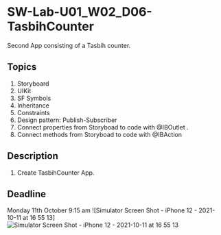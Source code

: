 # SW-Lab-U01_W02_D06-TasbihCounter
Second App consisting of a Tasbih counter.

## Topics
1. Storyboard
2. UIKit
3. SF Symbols
4. Inheritance
4. Constraints
5. Design pattern: Publish-Subscriber
6. Connect properties from Storyboad to code with @IBOutlet .
7. Connect methods from Storyboad to code with @IBAction

## Description
1. Create TasbihCounter App. 

## Deadline 
Monday 11th October 9:15 am
![Simulator Screen Shot - iPhone 12 - 2021-10-11 at 16 55 13] ![Simulator Screen Shot - iPhone 12 - 2021-10-11 at 16 55 13](https://user-images.githubusercontent.com/91871691/136805189-db154226-9edd-4c7b-9db6-127bc72547eb.png)
